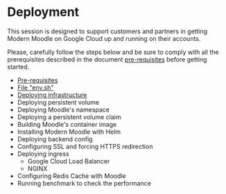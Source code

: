 # Deployment

This session is designed to support customers and partners in getting Modern Moodle on Google Cloud up and running on their accounts.

Please, carefully follow the steps below and be sure to comply with all the prerequisites described in the document [pre-requisites](pre-requisites.md) before getting started.

* [Pre-requisites](pre-requisites.md)
* [File "env.sh"](file-env-sh.md)
* [Deploying infrastructure](docs/deploying-infrastructure.md)
* Deploying persistent volume
* Deploying Moodle's namespace
* Deploying a persistent volume claim
* Building Moodle's container image
* Installing Modern Moodle with Helm
* Deploying backend config
* Configuring SSL and forcing HTTPS redirection
* Deploying ingress
  * Google Cloud Load Balancer
  * NGINX
* Configuring Redis Cache with Moodle
* Running benchmark to check the performance